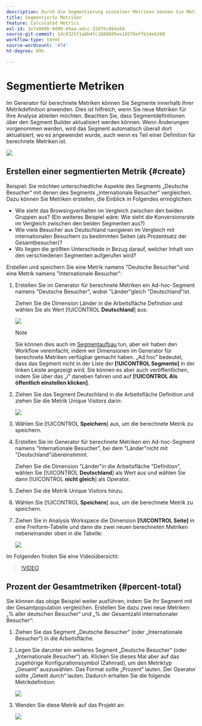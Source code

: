 ```yaml
---
description: Durch die Segmentierung einzelner Metriken können Sie Metriken innerhalb eines Berichts vergleichen.
title: Segmentierte Metriken
feature: Calculated Metrics
exl-id: 1e7e048b-9d90-49aa-adcc-15876c864e04
source-git-commit: 1dc0325f1a8b4fc1888895ee18570effb34e6208
workflow-type: tm+mt
source-wordcount: '474'
ht-degree: 69%

---
```


# Segmentierte Metriken

Im Generator für berechnete Metriken können Sie Segmente innerhalb Ihrer Metrikdefinition anwenden. Dies ist hilfreich, wenn Sie neue Metriken für Ihre Analyse ableiten möchten. Beachten Sie, dass Segmentdefinitionen über den Segment Builder aktualisiert werden können. Wenn Änderungen vorgenommen werden, wird das Segment automatisch überall dort aktualisiert, wo es angewendet wurde, auch wenn es Teil einer Definition für berechnete Metriken ist.

![](assets/german-visitors.png)

## Erstellen einer segmentierten Metrik {#create}

Beispiel: Sie möchten unterschiedliche Aspekte des Segments „Deutsche Besucher“ mit denen des Segments „Internationale Besucher“ vergleichen. Dazu können Sie Metriken erstellen, die Einblick in Folgendes ermöglichen:

* Wie sieht das Browsingverhalten im Vergleich zwischen den beiden Gruppen aus? (Ein weiteres Beispiel wäre: Wie sieht die Konversionsrate im Vergleich zwischen den beiden Segmenten aus?)
* Wie viele Besucher aus Deutschland navigieren im Vergleich mit internationalen Besuchern zu bestimmten Seiten (als Prozentsatz der Gesamtbesucher)?
* Wo liegen die größten Unterschiede in Bezug darauf, welcher Inhalt von den verschiedenen Segmenten aufgerufen wird?

Erstellen und speichern Sie eine Metrik namens &quot;Deutsche Besucher&quot;und eine Metrik namens &quot;Internationale Besucher&quot;:

1. Erstellen Sie im Generator für berechnete Metriken ein Ad-hoc-Segment namens &quot;Deutsche Besucher&quot;, wobei &quot;Länder&quot;gleich &quot;Deutschland&quot;ist.

   Ziehen Sie die Dimension Länder in die Arbeitsfläche Definition und wählen Sie als Wert [!UICONTROL **Deutschland**] aus:

   ![](assets/segment-from-dimension.png)

   >[!NOTE]
   >
   >Sie können dies auch im [Segmentaufbau](/help/components/segmentation/segmentation-workflow/seg-build.md) tun, aber wir haben den Workflow vereinfacht, indem wir Dimensionen im Generator für berechnete Metriken verfügbar gemacht haben. „Ad hoc“ bedeutet, dass das Segment nicht in der Liste der **[!UICONTROL Segmente]** in der linken Leiste angezeigt wird. Sie können es aber auch veröffentlichen, indem Sie über das „i“ daneben fahren und auf **[!UICONTROL Als öffentlich einstellen klicken]**.

1. Ziehen Sie das Segment Deutschland in die Arbeitsfläche Definition und ziehen Sie die Metrik Unique Visitors darin:

   ![](assets/german-visitors.png)

1. Wählen Sie [!UICONTROL **Speichern**] aus, um die berechnete Metrik zu speichern.

1. Erstellen Sie im Generator für berechnete Metriken ein Ad-hoc-Segment namens &quot;Internationale Besucher&quot;, bei dem &quot;Länder&quot;nicht mit &quot;Deutschland&quot;übereinstimmt.

   Ziehen Sie die Dimension &quot;Länder&quot;in die Arbeitsfläche &quot;Definition&quot;, wählen Sie [!UICONTROL **Deutschland**] als Wert aus und wählen Sie dann [!UICONTROL **nicht gleich**] als Operator.

1. Ziehen Sie die Metrik Unique Visitors hinzu.

1. Wählen Sie [!UICONTROL **Speichern**] aus, um die berechnete Metrik zu speichern.

1. Ziehen Sie in Analysis Workspace die Dimension **[!UICONTROL Seite]** in eine Freiform-Tabelle und dann die zwei neuen berechneten Metriken nebeneinander oben in die Tabelle:

   ![](assets/workspace-pages.png)

Im Folgenden finden Sie eine Videoübersicht:

>[!VIDEO](https://video.tv.adobe.com/v/25409/?quality=12&learn=on)

## Prozent der Gesamtmetriken {#percent-total}

Sie können das obige Beispiel weiter ausführen, indem Sie Ihr Segment mit der Gesamtpopulation vergleichen. Erstellen Sie dazu zwei neue Metriken: „% aller deutschen Besucher“ und „% der Gesamtzahl internationaler Besucher“:

1. Ziehen Sie das Segment „Deutsche Besucher“ (oder „Internationale Besucher“) in die Arbeitsfläche.
1. Legen Sie darunter ein weiteres Segment „Deutsche Besucher“ (oder „Internationale Besucher“) ab. Klicken Sie dieses Mal aber auf das zugehörige Konfigurationssymbol (Zahnrad), um den Metriktyp „Gesamt“ auszuwählen. Das Format sollte „Prozent“ lauten. Der Operator sollte „Geteilt durch“ lauten. Dadurch erhalten Sie die folgende Metrikdefinition:

   ![](assets/cm_metric_total.png)

1. Wenden Sie diese Metrik auf das Projekt an:

   ![](assets/cm_percent_total.png)
